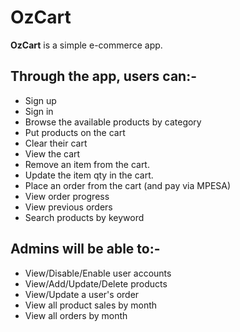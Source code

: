 # OzCart 

__OzCart__ is a simple e-commerce app.

## Through the app, users can:- 

- Sign up
- Sign in
- Browse the available products by category
- Put products on the cart
- Clear their cart
- View the cart
- Remove an item from the cart.
- Update the item qty in the cart.
- Place an order from the cart (and pay via MPESA)
- View order progress
- View previous orders
- Search products by keyword

## Admins will be able to:-
- View/Disable/Enable user accounts
- View/Add/Update/Delete products
- View/Update a user's order
- View all product sales by month
- View all orders by month
